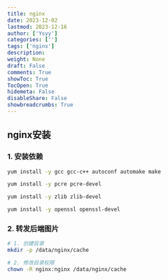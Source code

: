 ```yaml
---
title: nginx
date: 2023-12-02
lastmod: 2023-12-16
author: ['Ysyy']
categories: ['']
tags: ['nginx']
description: 
weight: None
draft: False
comments: True
showToc: True
TocOpen: True
hidemeta: False
disableShare: False
showbreadcrumbs: True
---
```

## nginx安装

### 1. 安装依赖

```bash
yum install -y gcc gcc-c++ autoconf automake make

yum install -y pcre pcre-devel

yum install -y zlib zlib-devel

yum install -y openssl openssl-devel
```

### 2. 转发后端图片

```bash
# 1. 创建目录
mkdir -p /data/nginx/cache

# 2. 修改目录权限
chown -R nginx:nginx /data/nginx/cache
```